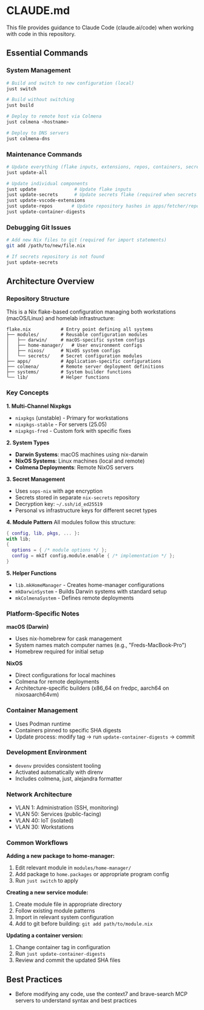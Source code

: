 # CLAUDE.md

This file provides guidance to Claude Code (claude.ai/code) when working with code in this repository.

## Essential Commands

### System Management
```bash
# Build and switch to new configuration (local)
just switch

# Build without switching
just build

# Deploy to remote host via Colmena
just colmena <hostname>

# Deploy to DNS servers
just colmena-dns
```

### Maintenance Commands
```bash
# Update everything (flake inputs, extensions, repos, containers, secrets)
just update-all

# Update individual components
just update              # Update flake inputs
just update-secrets      # Update secrets flake (required when secrets change)
just update-vscode-extensions
just update-repos       # Update repository hashes in apps/fetcher/repos.toml
just update-container-digests
```

### Debugging Git Issues
```bash
# Add new Nix files to git (required for import statements)
git add /path/to/new/file.nix

# If secrets repository is not found
just update-secrets
```

## Architecture Overview

### Repository Structure
This is a Nix flake-based configuration managing both workstations (macOS/Linux) and homelab infrastructure:

```
flake.nix           # Entry point defining all systems
├── modules/        # Reusable configuration modules
│   ├── darwin/     # macOS-specific system configs
│   ├── home-manager/   # User environment configs
│   ├── nixos/      # NixOS system configs
│   └── secrets/    # Secret configuration modules
├── apps/           # Application-specific configurations
├── colmena/        # Remote server deployment definitions
├── systems/        # System builder functions
└── lib/            # Helper functions
```

### Key Concepts

**1. Multi-Channel Nixpkgs**
- `nixpkgs` (unstable) - Primary for workstations
- `nixpkgs-stable` - For servers (25.05)
- `nixpkgs-fred` - Custom fork with specific fixes

**2. System Types**
- **Darwin Systems**: macOS machines using nix-darwin
- **NixOS Systems**: Linux machines (local and remote)
- **Colmena Deployments**: Remote NixOS servers

**3. Secret Management**
- Uses `sops-nix` with age encryption
- Secrets stored in separate `nix-secrets` repository
- Decryption key: `~/.ssh/id_ed25519`
- Personal vs infrastructure keys for different secret types

**4. Module Pattern**
All modules follow this structure:
```nix
{ config, lib, pkgs, ... }:
with lib;
{
  options = { /* module options */ };
  config = mkIf config.module.enable { /* implementation */ };
}
```

**5. Helper Functions**
- `lib.mkHomeManager` - Creates home-manager configurations
- `mkDarwinSystem` - Builds Darwin systems with standard setup
- `mkColmenaSystem` - Defines remote deployments

### Platform-Specific Notes

**macOS (Darwin)**
- Uses nix-homebrew for cask management
- System names match computer names (e.g., "Freds-MacBook-Pro")
- Homebrew required for initial setup

**NixOS**
- Direct configurations for local machines
- Colmena for remote deployments
- Architecture-specific builders (x86_64 on fredpc, aarch64 on nixosaarch64vm)

### Container Management
- Uses Podman runtime
- Containers pinned to specific SHA digests
- Update process: modify tag → run `update-container-digests` → commit

### Development Environment
- `devenv` provides consistent tooling
- Activated automatically with direnv
- Includes colmena, just, alejandra formatter

### Network Architecture
- VLAN 1: Administration (SSH, monitoring)
- VLAN 50: Services (public-facing)
- VLAN 40: IoT (isolated)
- VLAN 30: Workstations

### Common Workflows

**Adding a new package to home-manager:**
1. Edit relevant module in `modules/home-manager/`
2. Add package to `home.packages` or appropriate program config
3. Run `just switch` to apply

**Creating a new service module:**
1. Create module file in appropriate directory
2. Follow existing module patterns
3. Import in relevant system configuration
4. Add to git before building: `git add path/to/module.nix`

**Updating a container version:**
1. Change container tag in configuration
2. Run `just update-container-digests`
3. Review and commit the updated SHA files

## Best Practices

- Before modifying any code, use the context7 and brave-search MCP servers to understand syntax and best practices